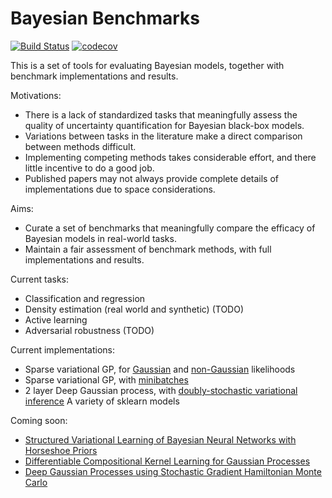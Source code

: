 # Bayesian Benchmarks

[![Build Status](https://travis-ci.org/hughsalimbeni/bayesian_benchmarks.svg?branch=master)](https://travis-ci.org/hughsalimbeni/bayesian_benchmarks)
[![codecov](https://codecov.io/gh/hughsalimbeni/bayesian_benchmarks/branch/master/graph/badge.svg)](https://codecov.io/gh/hughsalimbeni/bayesian_benchmarks)

This is a set of tools for evaluating Bayesian models, together with benchmark implementations and results.

Motivations:
* There is a lack of standardized tasks that meaningfully assess the quality of uncertainty quantification for Bayesian black-box models.
* Variations between tasks in the literature make a direct comparison between methods difficult.
* Implementing competing methods takes considerable effort, and there little incentive to do a good job.
* Published papers may not always provide complete details of implementations due to space considerations.

Aims:
* Curate a set of benchmarks that meaningfully compare the efficacy of Bayesian models in real-world tasks.
* Maintain a fair assessment of benchmark methods, with full implementations and results.

Current tasks:
* Classification and regression
* Density estimation (real world and synthetic) (TODO)
* Active learning
* Adversarial robustness (TODO)

Current implementations:
* Sparse variational GP, for [Gaussian](http://proceedings.mlr.press/v5/titsias09a/titsias09a.pdf) and [non-Gaussian](http://proceedings.mlr.press/v38/hensman15.pdf) likelihoods
* Sparse variational GP, with [minibatches](https://arxiv.org/pdf/1309.6835.pdf)
* 2 layer Deep Gaussian process, with [doubly-stochastic variational inference](http://papers.nips.cc/paper/7045-doubly-stochastic-variational-inference-for-deep-gaussian-processes.pdf)
A variety of sklearn models

Coming soon:
* [Structured Variational Learning of Bayesian Neural Networks with Horseshoe Priors](https://arxiv.org/pdf/1806.05975.pdf)
* [Differentiable Compositional Kernel Learning for Gaussian Processes](https://arxiv.org/abs/1806.04326)
* [Deep Gaussian Processes using Stochastic Gradient Hamiltonian Monte Carlo
](https://arxiv.org/pdf/1806.05490.pdf)
